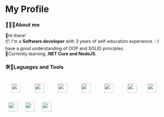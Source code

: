 # My Profile
### 🧘🏽‍♂️About me
👋Hi there! 
<br>📦 I'm a <b>Software developer</b> with 3 years of self-education experience.
💡I have a good understanding of OOP and SOLID principles.
<br>🌱Currently learning <b>.NET Core and NodeJS</b>.

### 🛠️🧰Laguages and Tools
<div>
  <img width=30 style="padding: 20px;" src="https://cdn.jsdelivr.net/gh/devicons/devicon/icons/csharp/csharp-original.svg" />
  <img width=30 style="padding: 20px;" src="https://cdn.jsdelivr.net/gh/devicons/devicon/icons/python/python-original.svg" />
  <img width=30 style="padding: 20px;" src="https://cdn.jsdelivr.net/gh/devicons/devicon/icons/cplusplus/cplusplus-original.svg" />
  
  <img width=30 style="padding: 20px;" src="https://cdn.jsdelivr.net/gh/devicons/devicon/icons/html5/html5-original.svg" />
  <img width=30 style="padding: 20px;" src="https://cdn.jsdelivr.net/gh/devicons/devicon/icons/css3/css3-original.svg" />
  <img width=30 style="padding: 20px;" src="https://cdn.jsdelivr.net/gh/devicons/devicon/icons/javascript/javascript-original.svg" />
  
  <img width=30 style="padding: 10px;" src="https://cdn.jsdelivr.net/gh/devicons/devicon/icons/git/git-original.svg" />
  <img width=30 style="padding: 10px;" src="https://cdn.jsdelivr.net/gh/devicons/devicon/icons/visualstudio/visualstudio-plain.svg" />
  <img width=30 style="padding: 10px;" src="https://cdn.jsdelivr.net/gh/devicons/devicon/icons/vscode/vscode-original.svg" />
  <img width=30 style="padding: 10px;" src="https://cdn.jsdelivr.net/gh/devicons/devicon/icons/pycharm/pycharm-original.svg" />
</div>
